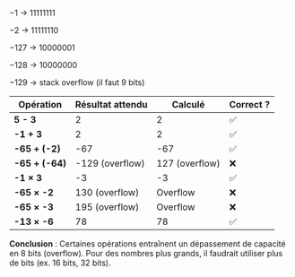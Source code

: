 −1 → 11111111

−2 → 11111110

−127 → 10000001

−128 → 10000000

−129 → stack overflow (il faut 9 bits)

| Opération        | Résultat attendu | Calculé | Correct ? |
|-----------------|-----------------|---------|-----------|
| **5 - 3**       | 2               | 2       | ✅ |
| **-1 + 3**      | 2               | 2       | ✅ |
| **-65 + (-2)**  | -67             | -67     | ✅ |
| **-65 + (-64)** | -129 (overflow) | 127 (overflow) | ❌ |
| **-1 × 3**      | -3              | -3      | ✅ |
| **-65 × -2**    | 130 (overflow)  | Overflow | ❌ |
| **-65 × -3**    | 195 (overflow)  | Overflow | ❌ |
| **-13 × -6**    | 78              | 78      | ✅ |

**Conclusion** : Certaines opérations entraînent un dépassement de capacité en 8 bits (overflow). Pour des nombres plus grands, il faudrait utiliser plus de bits (ex. 16 bits, 32 bits).
